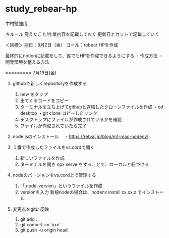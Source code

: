 # study_rebear-hp
中村勉強用

☆ルール
覚えたこと/作業内容を記載しておく
更新日とセットで記載していく

＜目標＞
期日：8月2日（金）
ゴール：rebear HPを作成

最終的にnotionに記載をして、誰でもHPを作成できるようにする
・作成方法
・開発環境を整える方法

=========
7月19日(金)
1. githubで新しくrepositoryを作成する
    1. new をタップ
    2. 出てくるコードをコピー
    3. ターミナルを立ち上げてgithubと連結したクローンファイルを作成
        ・cd desktop
        ・git clone コピーしたリンク
    4. デスクトップにファイルが作成されているかを確認
    5. ファイルが作成されていたら完了
2. node.jsのインストール
　・https://retval.jp/blog/m1-mac-nodenv/

3. １番で作成したファイルをvs.cordで開く
    1. 新しいファイルを作成
    2. ターミナルを開き npx serve をすることで、ローカルと紐づける

4. nodeのバージョンをvs.cord上で管理する
    1. 「.node-version」というファイルを作成
    2. versionを入力
        新規nodeの場合は、nodenv install xx.xx.x でインストール

5. 変更点をgitに反映
    1. git add .
    2. git commit -m 'xxx'
    3. git push -u origin head 